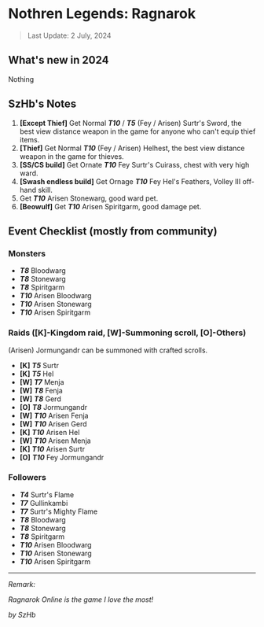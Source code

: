 # Nothren Legends: Ragnarok

> Last Update: 2 July, 2024

## What's new in 2024

Nothing

## SzHb's Notes

1. **[Except Thief]** Get Normal ***T10*** / ***T5*** (Fey / Arisen) Surtr's Sword, the best view distance weapon in the game for anyone who can't equip thief items.
2. **[Thief]** Get Normal ***T10*** (Fey / Arisen) Helhest, the best view distance weapon in the game for thieves.
3. **[SS/CS build]** Get Ornate ***T10*** Fey Surtr's Cuirass, chest with very high ward.
4. **[Swash endless build]** Get Ornage ***T10*** Fey Hel's Feathers, Volley III off-hand skill.
5. Get ***T10*** Arisen Stonewarg, good ward pet.
6. **[Beowulf]** Get ***T10*** Arisen Spiritgarm, good damage pet.

## Event Checklist (mostly from community)

### Monsters

- ***T8*** Bloodwarg
- ***T8*** Stonewarg
- ***T8*** Spiritgarm
- ***T10*** Arisen Bloodwarg
- ***T10*** Arisen Stonewarg
- ***T10*** Arisen Spiritgarm

### Raids ([K]-Kingdom raid, [W]-Summoning scroll, [O]-Others)

(Arisen) Jormungandr can be summoned with crafted scrolls.

- **[K]** ***T5*** Surtr
- **[K]** ***T5*** Hel
- **[W]** ***T7*** Menja
- **[W]** ***T8*** Fenja
- **[W]** ***T8*** Gerd
- **[O]** ***T8*** Jormungandr
- **[W]** ***T10*** Arisen Fenja
- **[W]** ***T10*** Arisen Gerd
- **[K]** ***T10*** Arisen Hel
- **[W]** ***T10*** Arisen Menja
- **[K]** ***T10*** Arisen Surtr 
- **[O]** ***T10*** Fey Jormungandr

### Followers

- ***T4*** Surtr's Flame 
- ***T7*** Gullinkambi 
- ***T7*** Surtr's Mighty Flame
- ***T8*** Bloodwarg
- ***T8*** Stonewarg
- ***T8*** Spiritgarm
- ***T10*** Arisen Bloodwarg
- ***T10*** Arisen Stonewarg
- ***T10*** Arisen Spiritgarm

---

*Remark:*

*Ragnarok Online is the game I love the most!*

*by SzHb*